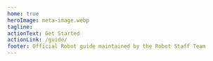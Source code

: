 ```yaml
---
home: true
heroImage: meta-image.webp
tagline: 
actionText: Get Started
actionLink: /guide/
footer: Official Robot guide maintained by the Robot Staff Team
---
```

